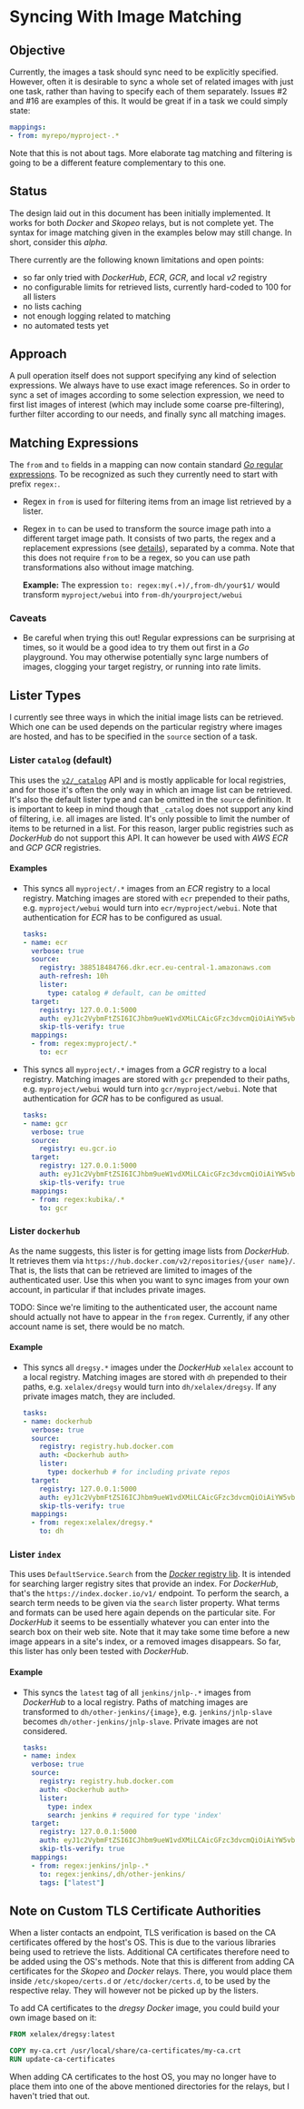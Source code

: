 # Syncing With Image Matching

## Objective
Currently, the images a task should sync need to be explicitly specified. However, often it is desirable to sync a whole set of related images with just one task, rather than having to specify each of them separately. Issues #2 and #16 are examples of this. It would be great if in a task we could simply state:

```yaml
mappings:
- from: myrepo/myproject-.*
```

Note that this is not about tags. More elaborate tag matching and filtering is going to be a different feature complementary to this one.

## Status
The design laid out in this document has been initially implemented. It works for both *Docker* and *Skopeo* relays, but is not complete yet. The syntax for image matching given in the examples below may still change. In short, consider this *alpha*.

There currently are the following known limitations and open points:

- so far only tried with *DockerHub*, *ECR*, *GCR*, and local *v2* registry
- no configurable limits for retrieved lists, currently hard-coded to 100 for all listers
- no lists caching
- not enough logging related to matching
- no automated tests yet

## Approach
A pull operation itself does not support specifying any kind of selection expressions. We always have to use exact image references. So in order to sync a set of images according to some selection expression, we need to first list images of interest (which may include some coarse pre-filtering), further filter according to our needs, and finally sync all matching images.

## Matching Expressions
The `from` and `to` fields in a mapping can now contain standard [*Go* regular expressions](https://pkg.go.dev/regexp). To be recognized as such they currently need to start with prefix `regex:`.

- Regex in `from` is used for filtering items from an image list retrieved by a lister.
- Regex in `to` can be used to transform the source image path into a different target image path. It consists of two parts, the regex and a replacement expressions (see [details](https://pkg.go.dev/regexp#Regexp.ReplaceAllString)), separated by a comma. Note that this does not require `from` to be a regex, so you can use path transformations also without image matching.

    **Example:** The expression `to: regex:my(.+)/,from-dh/your$1/` would transform `myproject/webui` into `from-dh/yourproject/webui`

### Caveats
- Be careful when trying this out! Regular expressions can be surprising at times, so it would be a good idea to try them out first in a *Go* playground. You may otherwise potentially sync large numbers of images, clogging your target registry, or running into rate limits.

## Lister Types
I currently see three ways in which the initial image lists can be retrieved. Which one can be used depends on the particular registry where images are hosted, and has to be specified in the `source` section of a task.

### Lister `catalog` (default)
This uses the [`v2/_catalog`](https://docs.docker.com/registry/spec/api/#catalog) API and is mostly applicable for local registries, and for those it's often the only way in which an image list can be retrieved. It's also the default lister type and can be omitted in the `source` definition. It is important to keep in mind though that `_catalog` does not support any kind of filtering, i.e. all images are listed. It's only possible to limit the number of items to be returned in a list. For this reason, larger public registries such as *DockerHub* do not support this API. It can however be used with *AWS ECR* and *GCP GCR* registries.

#### Examples
- This syncs all `myproject/.*` images from an *ECR* registry to a local registry. Matching images are stored with `ecr` prepended to their paths, e.g. `myproject/webui` would turn into `ecr/myproject/webui`. Note that authentication for *ECR* has to be configured as usual.

    ```yaml
    tasks:
    - name: ecr
      verbose: true
      source:
        registry: 388518484766.dkr.ecr.eu-central-1.amazonaws.com
        auth-refresh: 10h
        lister:
          type: catalog # default, can be omitted
      target:
        registry: 127.0.0.1:5000
        auth: eyJ1c2VybmFtZSI6ICJhbm9ueW1vdXMiLCAicGFzc3dvcmQiOiAiYW5vbnltb3VzIn0K
        skip-tls-verify: true
      mappings:
      - from: regex:myproject/.*
        to: ecr
    ```

- This syncs all `myproject/.*` images from a *GCR* registry to a local registry. Matching images are stored with `gcr` prepended to their paths, e.g. `myproject/webui` would turn into `gcr/myproject/webui`. Note that authentication for *GCR* has to be configured as usual.

    ```yaml
    tasks:
    - name: gcr
      verbose: true
      source:
        registry: eu.gcr.io
      target:
        registry: 127.0.0.1:5000
        auth: eyJ1c2VybmFtZSI6ICJhbm9ueW1vdXMiLCAicGFzc3dvcmQiOiAiYW5vbnltb3VzIn0K
        skip-tls-verify: true
      mappings:
      - from: regex:kubika/.*
        to: gcr
    ```

### Lister `dockerhub`
As the name suggests, this lister is for getting image lists from *DockerHub*. It retrieves them via `https://hub.docker.com/v2/repositories/{user name}/`. That is, the lists that can be retrieved are limited to images of the authenticated user. Use this when you want to sync images from your own account, in particular if that includes private images.

TODO: Since we're limiting to the authenticated user, the account name should actually not have to appear in the `from` regex. Currently, if any other account name is set, there would be no match.

#### Example
- This syncs all `dregsy.*` images under the *DockerHub* `xelalex` account to a local registry. Matching images are stored with `dh` prepended to their paths, e.g. `xelalex/dregsy` would turn into `dh/xelalex/dregsy`. If any private images match, they are included.

    ```yaml
    tasks:
    - name: dockerhub
      verbose: true
      source:
        registry: registry.hub.docker.com
        auth: <Dockerhub auth>
        lister:
          type: dockerhub # for including private repos
      target:
        registry: 127.0.0.1:5000
        auth: eyJ1c2VybmFtZSI6ICJhbm9ueW1vdXMiLCAicGFzc3dvcmQiOiAiYW5vbnltb3VzIn0K
        skip-tls-verify: true
      mappings:
      - from: regex:xelalex/dregsy.*
        to: dh
    ```

### Lister `index`
This uses `DefaultService.Search` from the [*Docker* registry lib](https://pkg.go.dev/github.com/docker/docker/registry). It is intended for searching larger registry sites that provide an index. For *DockerHub*, that's the `https://index.docker.io/v1/` endpoint. To perform the search, a search term needs to be given via the `search` lister property. What terms and formats can be used here again depends on the particular site. For *DockerHub* it seems to be essentially whatever you can enter into the search box on their web site. Note that it may take some time before a new image appears in a site's index, or a removed images disappears. So far, this lister has only been tested with *DockerHub*.

#### Example
- This syncs the `latest` tag of all `jenkins/jnlp-.*` images from *DockerHub* to a local registry. Paths of matching images are transformed to `dh/other-jenkins/{image}`, e.g. `jenkins/jnlp-slave` becomes `dh/other-jenkins/jnlp-slave`. Private images are not considered.

    ```yaml
    tasks:
    - name: index
      verbose: true
      source:
        registry: registry.hub.docker.com
        auth: <Dockerhub auth>
        lister:
          type: index
          search: jenkins # required for type 'index'
      target:
        registry: 127.0.0.1:5000
        auth: eyJ1c2VybmFtZSI6ICJhbm9ueW1vdXMiLCAicGFzc3dvcmQiOiAiYW5vbnltb3VzIn0K
        skip-tls-verify: true
      mappings:
      - from: regex:jenkins/jnlp-.*
        to: regex:jenkins/,dh/other-jenkins/
        tags: ["latest"]
    ```

## Note on Custom TLS Certificate Authorities
When a lister contacts an endpoint, TLS verification is based on the CA certificates offered by the host's OS. This is due to the various libraries being used to retrieve the lists. Additional CA certificates therefore need to be added using the OS's methods. Note that this is different from adding CA certificates for the *Skopeo* and *Docker* relays. There, you would place them inside `/etc/skopeo/certs.d` or `/etc/docker/certs.d`, to be used by the respective relay. They will however not be picked up by the listers.

To add CA certificates to the *dregsy* *Docker* image, you could build your own image based on it:

```Dockerfile
FROM xelalex/dregsy:latest

COPY my-ca.crt /usr/local/share/ca-certificates/my-ca.crt
RUN update-ca-certificates
```

When adding CA certificates to the host OS, you may no longer have to place them into one of the above mentioned directories for the relays, but I haven't tried that out.
